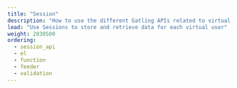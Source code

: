```yaml
---
title: "Session"
description: "How to use the different Gatling APIs related to virtual users state management."
lead: "Use Sessions to store and retrieve data for each virtual user"
weight: 2030500
ordering:
  - session_api
  - el
  - function
  - feeder
  - validation
---
```

